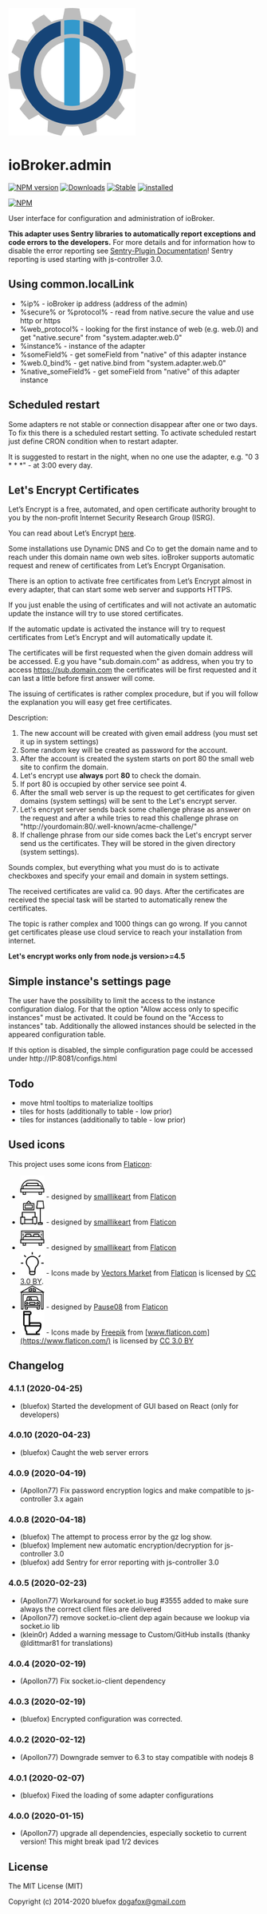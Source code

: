![Logo](admin/admin.png)
# ioBroker.admin

[![NPM version](http://img.shields.io/npm/v/iobroker.admin.svg)](https://www.npmjs.com/package/iobroker.admin)
[![Downloads](https://img.shields.io/npm/dm/iobroker.admin.svg)](https://www.npmjs.com/package/iobroker.admin)
[![Stable](http://iobroker.live/badges/admin-stable.svg)](http://iobroker.live/badges/admin-stable.svg)
[![installed](http://iobroker.live/badges/admin-installed.svg)](http://iobroker.live/badges/admin-installed.svg)

[![NPM](https://nodei.co/npm/iobroker.admin.png?downloads=true)](https://nodei.co/npm/iobroker.admin/)

User interface for configuration and administration of ioBroker.

**This adapter uses Sentry libraries to automatically report exceptions and code errors to the developers.** For more details and for information how to disable the error reporting see [Sentry-Plugin Documentation](https://github.com/ioBroker/plugin-sentry#plugin-sentry)! Sentry reporting is used starting with js-controller 3.0.

## Using common.localLink
- %ip% - ioBroker ip address (address of the admin)
- %secure% or %protocol% - read from native.secure the value and use http or https
- %web_protocol% - looking for the first instance of web (e.g. web.0) and get "native.secure" from "system.adapter.web.0"
- %instance% - instance of the adapter
- %someField% - get someField from "native" of this adapter instance
- %web.0_bind% - get native.bind from "system.adapter.web.0"
- %native_someField% - get someField from "native" of this adapter instance

## Scheduled restart
Some adapters re not stable or connection disappear after one or two days.
To fix this there is a scheduled restart setting.
To activate scheduled restart just define CRON condition when to restart adapter.

It is suggested to restart in the night, when no one use the adapter, e.g. "0 3 * * *" - at 3:00 every day.

## Let's Encrypt Certificates
Let’s Encrypt is a free, automated, and open certificate authority brought to you by the non-profit Internet Security Research Group (ISRG).

You can read about Let’s Encrypt [here](https://letsencrypt.org/).

Some installations use Dynamic DNS and Co to get the domain name and to reach under this domain name own web sites.
ioBroker supports automatic request and renew of certificates from Let’s Encrypt Organisation.

There is an option to activate free certificates from Let’s Encrypt almost in every adapter, that can start some web server and supports HTTPS.

If you just enable the using of certificates and will not activate an automatic update the instance will try to use stored certificates.

If the automatic update is activated the instance will try to request certificates from Let’s Encrypt and will automatically update it.

The certificates will be first requested when the given domain address will be accessed. E.g you have "sub.domain.com" as address, when you try to access https://sub.domain.com the certificates will be first requested and it can last a little before first answer will come.

The issuing of certificates is rather complex procedure, but if you will follow the explanation you will easy get free certificates.

Description:

1. The new account will be created with given email address (you must set it up in system settings)
2. Some random key will be created as password for the account.
3. After the account is created the system starts on port 80 the small web site to confirm the domain.
4. Let's encrypt use **always** port **80** to check the domain.
5. If port 80 is occupied by other service see point 4.
6. After the small web server is up the request to get certificates for given domains (system settings) will be sent to the Let's encrypt server.
7. Let's encrypt server sends back some challenge phrase as answer on the request and after a while tries to read this challenge phrase on "http://yourdomain:80/.well-known/acme-challenge/<CHALLENGE>"
8. If challenge phrase from our side comes back the Let's encrypt server send us the certificates. They will be stored in the given directory (system settings).

Sounds complex, but everything what you must do is to activate checkboxes and specify your email and domain in system settings.

The received certificates are valid ca. 90 days.
After the certificates are received the special task will be started to automatically renew the certificates.

The topic is rather complex and 1000 things can go wrong. If you cannot get certificates please use cloud service to reach your installation from internet.

**Let's encrypt works only from node.js version>=4.5**

## Simple instance's settings page
The user have the possibility to limit the access to the instance configuration dialog.
For that the option "Allow access only to specific instances" must be activated.
It could be found on the "Access to instances" tab.
Additionally the allowed instances should be selected in the appeared configuration table.

If this option is disabled, the simple configuration page could be accessed under http://IP:8081/configs.html

## Todo
- move html tooltips to materialize tooltips
- tiles for hosts (additionally to table - low prior)
- tiles for instances (additionally to table - low prior)

## Used icons
This project uses some icons from [Flaticon](https://www.flaticon.com/):
- <img src="src/img/rooms/006-double-bed.svg" height="48" /> - designed by [smalllikeart](https://www.flaticon.com/authors/smalllikeart) from [Flaticon](https://www.flaticon.com/)
- <img src="src/img/rooms/016-armchair-1.svg" height="48" /> - designed by [smalllikeart](https://www.flaticon.com/authors/smalllikeart) from [Flaticon](https://www.flaticon.com/)
- <img src="src/img/rooms/022-sofa-1.svg" height="48" /> - designed by [smalllikeart](https://www.flaticon.com/authors/smalllikeart) from [Flaticon](https://www.flaticon.com/)
- <img src="src/img/devices/light-bulb.svg" height="48" /> - Icons made by [Vectors Market](https://www.flaticon.com/authors/vectors-market) from [Flaticon](https://www.flaticon.com/) is licensed by [CC 3.0 BY](http://creativecommons.org/licenses/by/3.0/).
- <img src="src/img/rooms/garage.svg" height="48" /> - designed by [Pause08](https://www.flaticon.com/authors/Pause08) from [Flaticon](https://www.flaticon.com/)
- <img src="src/img/rooms/toilet.svg" height="48" /> - Icons made by [Freepik](http://www.freepik.com) from [www.flaticon.com](https://www.flaticon.com/) is licensed by [CC 3.0 BY](http://creativecommons.org/licenses/by/3.0/)

## Changelog
### 4.1.1 (2020-04-25)
* (bluefox) Started the development of GUI based on React (only for developers)

### 4.0.10 (2020-04-23)
* (bluefox) Caught the web server errors

### 4.0.9 (2020-04-19)
* (Apollon77) Fix password encryption logics and make compatible to js-controller 3.x again

### 4.0.8 (2020-04-18)
* (bluefox) The attempt to process error by the gz log show.
* (bluefox) Implement new automatic encryption/decryption for js-controller 3.0
* (bluefox) add Sentry for error reporting with js-controller 3.0

### 4.0.5 (2020-02-23)
* (Apollon77) Workaround for socket.io bug #3555 added to make sure always the correct client files are delivered
* (Apollon77) remove socket.io-client dep again because we lookup via socket.io lib
* (klein0r) Added a warning message to Custom/GitHub installs (thanky @ldittmar81 for translations)

### 4.0.4 (2020-02-19)
* (Apollon77) Fix socket.io-client dependency

### 4.0.3 (2020-02-19)
* (bluefox) Encrypted configuration was corrected.

### 4.0.2 (2020-02-12)
* (Apollon77) Downgrade semver to 6.3 to stay compatible with nodejs 8

### 4.0.1 (2020-02-07)
* (bluefox) Fixed the loading of some adapter configurations

### 4.0.0 (2020-01-15)
* (Apollon77) upgrade all dependencies, especially socketio to current version! This might break ipad 1/2 devices

## License

The MIT License (MIT)

Copyright (c) 2014-2020 bluefox <dogafox@gmail.com>
